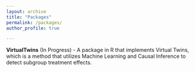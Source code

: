 ```yaml
---
layout: archive
title: "Packages"
permalink: /packages/
author_profile: true

---
```

  
  **VirtualTwins** (In Progress) - A package in R that implements Virtual Twins, which is a method that utilizes Machine Learning and Causal Inference to detect subgroup treatment effects.











